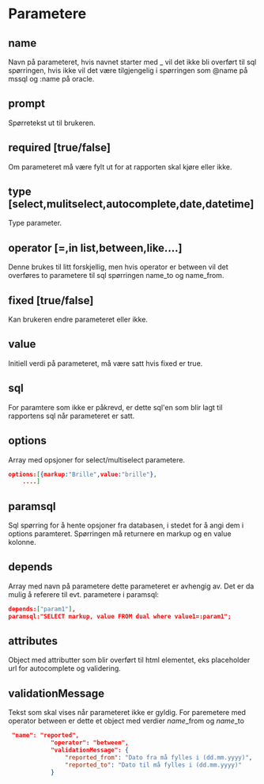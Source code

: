 # Parametere


## name 
Navn på parameteret, hvis navnet starter med _ vil det ikke bli overført til sql spørringen, hvis ikke vil det være tilgjengelig i spørringen som @name på mssql og :name på oracle.

## prompt
Spørretekst ut til brukeren.

## required [true/false]
Om parameteret må være fylt ut for at rapporten skal kjøre eller ikke.

## type [select,mulitselect,autocomplete,date,datetime] 
Type parameter.

## operator [=,in list,between,like....]
Denne brukes til litt forskjellig, men hvis operator er between vil det overføres to parametere til sql spørringen name_to og name_from.

## fixed [true/false]
Kan brukeren endre parameteret eller ikke.

## value
Initiell verdi på parameteret, må være satt hvis fixed er true.

## sql
For paramtere som ikke er påkrevd, er dette sql'en som blir lagt til rapportens sql når parameteret er satt.

## options
Array med opsjoner for select/multiselect parametere.
```json
options:[{markup:"Brille",value:"brille"},
    ....]
```

## paramsql
Sql spørring for å hente opsjoner fra databasen, i stedet for å angi dem i options paramteret. Spørringen må returnere en markup og en value kolonne.

## depends
Array med navn på parametere dette parameteret er avhengig av. Det er da mulig å referere til evt. parametere i paramsql:
```json
depends:["param1"],
paramsql:"SELECT markup, value FROM dual where value1=:param1";
```
## attributes
Object med attributter som blir overført til html elementet, eks placeholder url for autocomplete og validering.

## validationMessage
Tekst som skal vises når parameteret ikke er gyldig. For paremetere med operator between er dette et object med verdier *name*_from og *name*_to
```json
 "name": "reported",
            "operator": "between",
            "validationMessage": {
                "reported_from": "Dato fra må fylles i (dd.mm.yyyy)",
                "reported_to": "Dato til må fylles i (dd.mm.yyyy)"
            }
```
